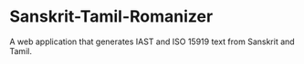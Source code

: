 # Sanskrit-Tamil-Romanizer
A web application that generates IAST and ISO 15919 text from Sanskrit and Tamil.
